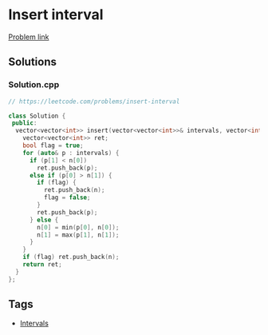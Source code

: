 # Insert interval

[Problem link](https://leetcode.com/problems/insert-interval)

## Solutions


### Solution.cpp
```cpp
// https://leetcode.com/problems/insert-interval

class Solution {
 public:
  vector<vector<int>> insert(vector<vector<int>>& intervals, vector<int>& n) {
    vector<vector<int>> ret;
    bool flag = true;
    for (auto& p : intervals) {
      if (p[1] < n[0])
        ret.push_back(p);
      else if (p[0] > n[1]) {
        if (flag) {
          ret.push_back(n);
          flag = false;
        }
        ret.push_back(p);
      } else {
        n[0] = min(p[0], n[0]);
        n[1] = max(p[1], n[1]);
      }
    }
    if (flag) ret.push_back(n);
    return ret;
  }
};
```
## Tags

* [Intervals](/README.md#Intervals)
